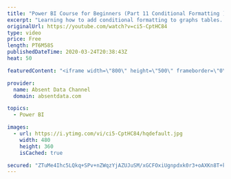 ```yaml
---
title: "Power BI Course for Beginners (Part 11 Conditional Formatting )"
excerpt: "Learning how to add conditional formatting to graphs tables. Utilize colors and icons to deliver quick insights"
originalUrl: https://youtube.com/watch?v=ci5-CptHC84
type: video
price: Free
length: PT6M58S
publishedDateTime: 2020-03-24T20:38:43Z
heat: 50

featuredContent: "<iframe width=\"800\" height=\"500\" frameborder=\"0\" src=\"https://www.youtube.com/embed/ci5-CptHC84\" allow=\"accelerometer; autoplay; encrypted-media; gyroscope; picture-in-picture\" allowfullscreen></iframe>"

provider:
  name: Absent Data Channel
  domain: absentdata.com

topics:
  - Power BI

images:
  - url: https://i.ytimg.com/vi/ci5-CptHC84/hqdefault.jpg
    width: 480
    height: 360
    isCached: true

secured: "ZTuMe4Ihc5LQkq+SPv+nZWqzYjAZUJuSM/xGCFOxiUgnpdxk0r3+oAXKn8T+kHDJTGrbh5oXgA/MZShyeNRLnq6JoYhciQmkcL8Xaulx4X/i75dg2sjlBOI8Zo7PY5+B2ZlE0QbQol7mG1Xlv0n/znzLnjq24yR2ZULQWgnbUzOoJ9YNkkmOXnLyuX0OACjhKf3dt3Rr/49+Us3dVBbUedNKBTyMmExzQzvfucgWaAug97udCZOEUJrjewqr+i+h6ZFJYhSmLWuBI4GvtYvZKuNKdxINoIF0W9LZ+2B3epbvJJhjm/vFUO3rLW6UGFxAu9QknRwUMWci6ExfE25WwINsFzbdrjwydnwWXzgXnp6yne7Olb8SFr+ctR8QBCvlp85Uy7CAGgRqL6fNtAftoMHwtvW7sLodLTjYB/QwWww=;6AFlAcNwlbviY/2wsn8SUw=="
---
```



